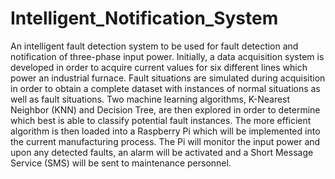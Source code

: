 # Intelligent_Notification_System
An intelligent fault detection system to be used for fault detection and notification of three-phase input power.
Initially, a data acquisition system is developed in order to acquire current values for six different lines which power an industrial furnace. Fault situations are simulated during acquisition in order to obtain a complete dataset with instances of normal situations as well as fault situations. Two machine learning algorithms, K-Nearest Neighbor (KNN) and Decision Tree, are then explored in order to determine which best is able to classify potential fault instances. The more efficient algorithm is then loaded into a Raspberry Pi which will be implemented into the current manufacturing process. The Pi will monitor the input power and upon any detected faults, an alarm will be activated and a Short Message Service (SMS) will be sent to maintenance personnel.
